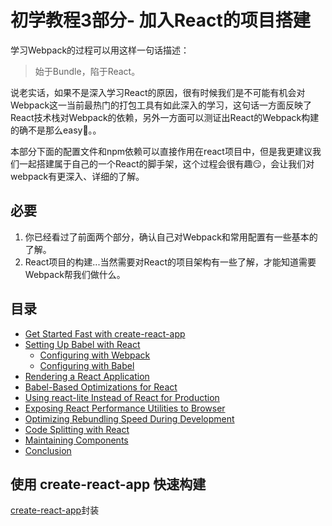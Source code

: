 
# 初学教程3部分- 加入React的项目搭建

学习Webpack的过程可以用这样一句话描述：
>始于Bundle，陷于React。

说老实话，如果不是深入学习React的原因，很有时候我们是不可能有机会对Webpack这一当前最热门的打包工具有如此深入的学习，这句话一方面反映了React技术栈对Webpack的依赖，另外一方面可以测证出React的Webpack构建的确不是那么easy🙈。。

本部分下面的配置文件和npm依赖可以直接作用在react项目中，但是我更建议我们一起搭建属于自己的一个React的脚手架，这个过程会很有趣😏，会让我们对webpack有更深入、详细的了解。

## 必要

1. 你已经看过了前面两个部分，确认自己对Webpack和常用配置有一些基本的了解。
2. React项目的构建...当然需要对React的项目架构有一些了解，才能知道需要Webpack帮我们做什么。

## 目录

* [Get Started Fast with create-react-app]()
* [Setting Up Babel with React]() 
	* [Configuring with Webpack]() 
	* [Configuring with Babel]()
* [Rendering a React Application]()
* [Babel-Based Optimizations for React]()
* [Using react-lite Instead of React for Production]()
* [Exposing React Performance Utilities to Browser]()
* [Optimizing Rebundling Speed During Development]()
* [Code Splitting with React]()
* [Maintaining Components]()
* [Conclusion]()

## 使用 create-react-app 快速构建

[create-react-app](https://www.npmjs.com/package/create-react-app)封装

###

























